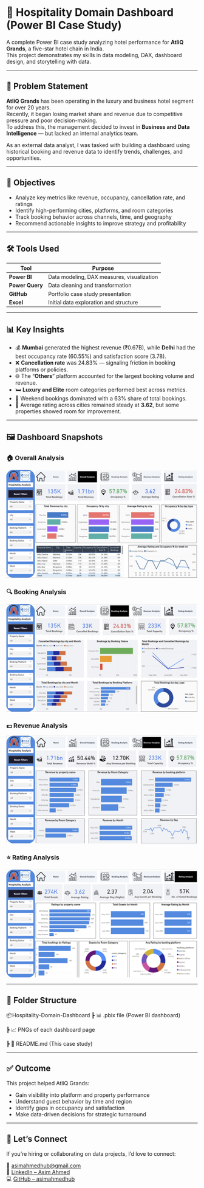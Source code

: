 # 🏨 Hospitality Domain Dashboard (Power BI Case Study)

A complete Power BI case study analyzing hotel performance for **AtliQ Grands**, a five-star hotel chain in India.  
This project demonstrates my skills in data modeling, DAX, dashboard design, and storytelling with data.

---

## 🧩 Problem Statement

**AtliQ Grands** has been operating in the luxury and business hotel segment for over 20 years.  
Recently, it began losing market share and revenue due to competitive pressure and poor decision-making.  
To address this, the management decided to invest in **Business and Data Intelligence** — but lacked an internal analytics team.

As an external data analyst, I was tasked with building a dashboard using historical booking and revenue data to identify trends, challenges, and opportunities.

---

## 🎯 Objectives

- Analyze key metrics like revenue, occupancy, cancellation rate, and ratings
- Identify high-performing cities, platforms, and room categories
- Track booking behavior across channels, time, and geography
- Recommend actionable insights to improve strategy and profitability

---

## 🛠️ Tools Used

| Tool           | Purpose                                  |
|----------------|------------------------------------------|
| **Power BI**   | Data modeling, DAX measures, visualization |
| **Power Query**| Data cleaning and transformation          |
| **GitHub**     | Portfolio case study presentation         |
| **Excel**      | Initial data exploration and structure    |

---

## 📊 Key Insights

- 💰 **Mumbai** generated the highest revenue (₹0.67B), while **Delhi** had the best occupancy rate (60.55%) and satisfaction score (3.78).
- ❌ **Cancellation rate** was 24.83% — signaling friction in booking platforms or policies.
- 🌐 The “**Others**” platform accounted for the largest booking volume and revenue.
- 🛏️ **Luxury and Elite** room categories performed best across metrics.
- 📅 Weekend bookings dominated with a 63% share of total bookings.
- 🌟 Average rating across cities remained steady at **3.62**, but some properties showed room for improvement.

---

## 🖼️ Dashboard Snapshots

### 🏠 Overall Analysis  
![Overall Analysis](https://github.com/asimahmedhub/Hospitality-Domain-Dashboard/blob/main/Overall-Analysis.png)

### 🔍 Booking Analysis  
![Booking Analysis](https://github.com/asimahmedhub/Hospitality-Domain-Dashboard/blob/main/Booking-Analysis.png)

### 💵 Revenue Analysis  
![Revenue Analysis](https://github.com/asimahmedhub/Hospitality-Domain-Dashboard/blob/main/Revenue-Analysis.png)

### ⭐ Rating Analysis  
![Rating Analysis](https://github.com/asimahmedhub/Hospitality-Domain-Dashboard/blob/main/Rating-Analysis.png)

---

## 📁 Folder Structure

📦Hospitality-Domain-Dashboard
┣ 📊 .pbix file (Power BI dashboard)

┣ 📈 PNGs of each dashboard page

┣ 📄 README.md (This case study)

---

## ✅ Outcome

This project helped AtliQ Grands:
- Gain visibility into platform and property performance
- Understand guest behavior by time and region
- Identify gaps in occupancy and satisfaction
- Make data-driven decisions for strategic turnaround

---

## 👋 Let’s Connect

If you’re hiring or collaborating on data projects, I’d love to connect:

📧 [asimahmedhub@gmail.com](mailto:asimahmedhub@gmail.com)  
🔗 [LinkedIn – Asim Ahmed](https://www.linkedin.com/in/asimahmedio/)  
💻 [GitHub – asimahmedhub](https://github.com/asimahmedhub)
